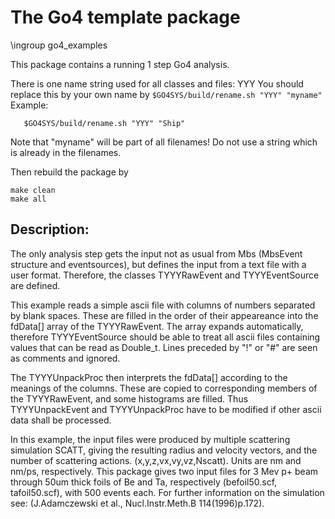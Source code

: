 # The Go4 template package

\ingroup go4_examples

This package contains a running 1 step Go4 analysis.

There is one name string used for all classes and files: YYY
You should replace this by your own name by `$GO4SYS/build/rename.sh "YYY" "myname"`
Example:
~~~
   $GO4SYS/build/rename.sh "YYY" "Ship"
~~~

Note that "myname" will be part of all filenames! Do not use
a string which is already in the filenames.

Then rebuild the package by

~~~
make clean
make all
~~~

## Description:

The only analysis step gets the input not as usual from Mbs
(MbsEvent structure and eventsources), but defines the input
from a text file with a user format. Therefore, the classes
TYYYRawEvent and TYYYEventSource are defined.

This example reads a simple ascii file with columns of numbers
separated by blank spaces. These are filled in the order of
their appeareance into the fdData[] array of the TYYYRawEvent.
The array expands automatically, therefore TYYYEventSource
should be able to treat all ascii files containing values that
can be read as Double_t.
Lines preceded by "!" or "#" are seen as comments and ignored.

The TYYYUnpackProc then interprets the fdData[] according
to the meanings of the columns. These are copied to corresponding
members of the TYYYRawEvent, and some histograms are filled.
Thus TYYYUnpackEvent and TYYYUnpackProc have to be modified
if other ascii data shall be processed.

In this example, the input files were produced by
multiple scattering simulation SCATT, giving the resulting radius and
velocity vectors, and the number of scattering actions.
(x,y,z,vx,vy,vz,Nscatt). Units are nm and nm/ps, respectively.
This package gives two input files for 3 Mev p+ beam through
50um thick foils of Be and Ta, respectively
(befoil50.scf, tafoil50.scf), with 500 events each.
For further information on the simulation see:
(J.Adamczewski et al., Nucl.Instr.Meth.B 114(1996)p.172).


